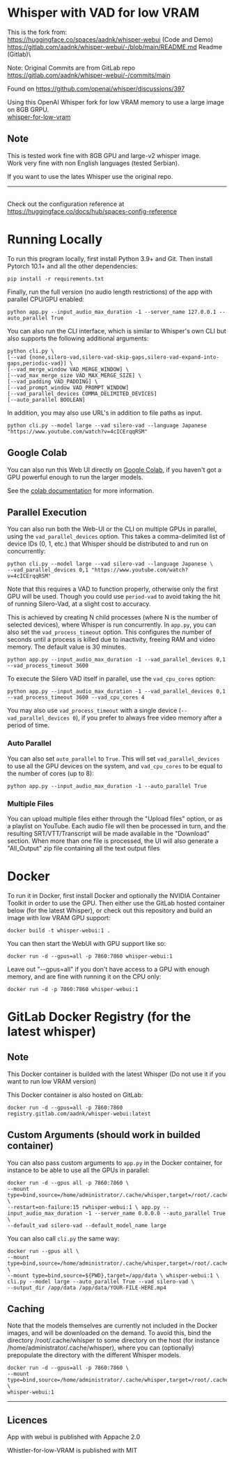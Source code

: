 # Whisper with VAD for low VRAM

This is the fork from:\
https://huggingface.co/spaces/aadnk/whisper-webui (Code and Demo)\
https://gitlab.com/aadnk/whisper-webui/-/blob/main/README.md Readme (Gitlab)\

Note: Original Commits are from GitLab repo https://gitlab.com/aadnk/whisper-webui/-/commits/main

Found on https://github.com/openai/whisper/discussions/397

Using this OpenAI Whisper fork for low VRAM memory to use a large image on 8GB GRPU.\
[whisper-for-low-vram](https://github.com/ProjectEGU/whisper-for-low-vram/tree/main/whisper) 

## Note
This is tested work fine with 8GB GPU and large-v2 whisper image.\
Work very fine with non English languages (tested Serbian).

If you want to use the lates Whisper use the original repo.

---
\
Check out the configuration reference at https://huggingface.co/docs/hub/spaces-config-reference

# Running Locally

To run this program locally, first install Python 3.9+ and Git. Then install Pytorch 10.1+ and all the other dependencies:
```
pip install -r requirements.txt
```

Finally, run the full version (no audio length restrictions) of the app with parallel CPU/GPU enabled:
```
python app.py --input_audio_max_duration -1 --server_name 127.0.0.1 --auto_parallel True
```

You can also run the CLI interface, which is similar to Whisper's own CLI but also supports the following additional arguments:
```
python cli.py \
[--vad {none,silero-vad,silero-vad-skip-gaps,silero-vad-expand-into-gaps,periodic-vad}] \
[--vad_merge_window VAD_MERGE_WINDOW] \
[--vad_max_merge_size VAD_MAX_MERGE_SIZE] \
[--vad_padding VAD_PADDING] \
[--vad_prompt_window VAD_PROMPT_WINDOW]
[--vad_parallel_devices COMMA_DELIMITED_DEVICES]
[--auto_parallel BOOLEAN]
```
In addition, you may also use URL's in addition to file paths as input.
```
python cli.py --model large --vad silero-vad --language Japanese "https://www.youtube.com/watch?v=4cICErqqRSM"
```

## Google Colab

You can also run this Web UI directly on [Google Colab](https://colab.research.google.com/drive/1qeTSvi7Bt_5RMm88ipW4fkcsMOKlDDss?usp=sharing), if you haven't got a GPU powerful enough to run the larger models.

See the [colab documentation](docs/colab.md) for more information.

## Parallel Execution

You can also run both the Web-UI or the CLI on multiple GPUs in parallel, using the `vad_parallel_devices` option. This takes a comma-delimited list of 
device IDs (0, 1, etc.) that Whisper should be distributed to and run on concurrently:
```
python cli.py --model large --vad silero-vad --language Japanese \
--vad_parallel_devices 0,1 "https://www.youtube.com/watch?v=4cICErqqRSM"
```

Note that this requires a VAD to function properly, otherwise only the first GPU will be used. Though you could use `period-vad` to avoid taking the hit
of running Silero-Vad, at a slight cost to accuracy.

This is achieved by creating N child processes (where N is the number of selected devices), where Whisper is run concurrently. In `app.py`, you can also 
set the `vad_process_timeout` option. This configures the number of seconds until a process is killed due to inactivity, freeing RAM and video memory. 
The default value is 30 minutes.

```
python app.py --input_audio_max_duration -1 --vad_parallel_devices 0,1 --vad_process_timeout 3600
```

To execute the Silero VAD itself in parallel, use the `vad_cpu_cores` option:
```
python app.py --input_audio_max_duration -1 --vad_parallel_devices 0,1 --vad_process_timeout 3600 --vad_cpu_cores 4
```

You may also use `vad_process_timeout` with a single device (`--vad_parallel_devices 0`), if you prefer to always free video memory after a period of time.

### Auto Parallel

You can also set `auto_parallel` to `True`. This will set `vad_parallel_devices` to use all the GPU devices on the system, and `vad_cpu_cores` to be equal to the number of
cores (up to 8):
```
python app.py --input_audio_max_duration -1 --auto_parallel True
```

### Multiple Files

You can upload multiple files either through the "Upload files" option, or as a playlist on YouTube. 
Each audio file will then be processed in turn, and the resulting SRT/VTT/Transcript will be made available in the "Download" section. 
When more than one file is processed, the UI will also generate a "All_Output" zip file containing all the text output files


# Docker

To run it in Docker, first install Docker and optionally the NVIDIA Container Toolkit in order to use the GPU. 
Then either use the GitLab hosted container below (for the latest Whisper), or check out this repository and build an image with low VRAM GPU support:
```
docker build -t whisper-webui:1 .
```

You can then start the WebUI with GPU support like so:
```
docker run -d --gpus=all -p 7860:7860 whisper-webui:1
```

Leave out "--gpus=all" if you don't have access to a GPU with enough memory, and are fine with running it on the CPU only:
```
docker run -d -p 7860:7860 whisper-webui:1
```

# GitLab Docker Registry (for the latest whisper)

## Note

This Docker container is builded with the latest Whisper (Do not use it if you want to run low VRAM version)

This Docker container is also hosted on GitLab:

```
docker run -d --gpus=all -p 7860:7860 registry.gitlab.com/aadnk/whisper-webui:latest
```

## Custom Arguments (should work in builded container)

You can also pass custom arguments to `app.py` in the Docker container, for instance to be able to use all the GPUs in parallel:
```
docker run -d --gpus all -p 7860:7860 \
--mount type=bind,source=/home/administrator/.cache/whisper,target=/root/.cache/whisper \
--restart=on-failure:15 rwhisper-webui:1 \ app.py --input_audio_max_duration -1 --server_name 0.0.0.0 --auto_parallel True \
--default_vad silero-vad --default_model_name large
```

You can also call `cli.py` the same way:
```
docker run --gpus all \
--mount type=bind,source=/home/administrator/.cache/whisper,target=/root/.cache/whisper \
--mount type=bind,source=${PWD},target=/app/data \ whisper-webui:1 \
cli.py --model large --auto_parallel True --vad silero-vad \
--output_dir /app/data /app/data/YOUR-FILE-HERE.mp4
```

## Caching

Note that the models themselves are currently not included in the Docker images, and will be downloaded on the demand.
To avoid this, bind the directory /root/.cache/whisper to some directory on the host (for instance /home/administrator/.cache/whisper), where you can (optionally) 
prepopulate the directory with the different Whisper models. 
```
docker run -d --gpus=all -p 7860:7860 \
--mount type=bind,source=/home/administrator/.cache/whisper,target=/root/.cache/whisper \
whisper-webui:1
```
---
## Licences

App with webui is published with Appache 2.0

Whistler-for-low-VRAM is published with MIT
